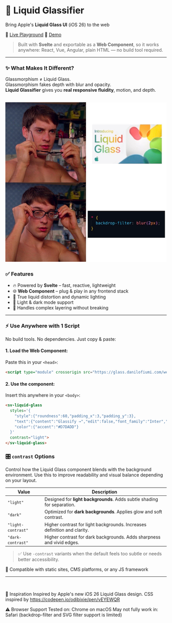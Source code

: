 # 🧊 Liquid Glassifier


Bring Apple's **Liquid Glass UI** (iOS 26) to the web

🔗 [Live Playground](https://glass.danilofiumi.com/)
🎥 [Demo](https://www.youtube.com/watch?v=9QnE37E6jU0)

> Built with **Svelte** and exportable as a **Web Component**, so it works anywhere: React, Vue, Angular, plain HTML — no build tool required.

---

### ✨ What Makes It Different?

Glassmorphism ≠ Liquid Glass.  
Glassmorphism fakes depth with blur and opacity.  
**Liquid Glassifier** gives you **real responsive fluidity**, motion, and depth.

![alt text](meme-blur.jpg)
---

### ✅ Features

- 🔥 Powered by **Svelte** – fast, reactive, lightweight
- 🌐 **Web Component** – plug & play in any frontend stack
- 🌊 True liquid distortion and dynamic lighting
- 🎨 Light & dark mode support
- 🧠 Handles complex layering without breaking

---

### ⚡ Use Anywhere with 1 Script

No build tools. No dependencies. Just copy & paste:

#### 1. Load the Web Component:
Paste this in your `<head>`:

```html
<script type="module" crossorigin src="https://glass.danilofiumi.com/web-comps/boundle.js"></script>
```

#### 2. Use the component:
Insert this anywhere in your `<body>`:


```html
<sv-liquid-glass
  styles='{
    "style":{"roundness":60,"padding_x":3,"padding_y":3},
    "text":{"content":"Glassify →","edit":false,"font_family":"Inter","size_weight":500,"font_size":3.5},
    "color":{"accent":"#D7DADD"}
  }'
  contrast="light">
</sv-liquid-glass>
```
### 🎛️ `contrast` Options

Control how the Liquid Glass component blends with the background environment. Use this to improve readability and visual balance depending on your layout.

| Value             | Description                                                                 |
|------------------|-----------------------------------------------------------------------------|
| `"light"`        | Designed for **light backgrounds**. Adds subtle shading for separation.     |
| `"dark"`         | Optimized for **dark backgrounds**. Applies glow and soft contrast.         |
| `"light-contrast"` | Higher contrast for light backgrounds. Increases definition and clarity.   |
| `"dark-contrast"`  | Higher contrast for dark backgrounds. Adds sharpness and vivid edges.      |

> ✅ Use `-contrast` variants when the default feels too subtle or needs better accessibility.



🎯 Compatible with static sites, CMS platforms, or any JS framework

---
<br>

🙏 Inspiration
Inspired by Apple's new iOS 26 Liquid Glass design.
CSS inspired by https://codepen.io/odibixie/pen/vEYEWQR

⚠️ Browser Support
Tested on: Chrome on macOS
May not fully work in: Safari (backdrop-filter and SVG filter support is limited)